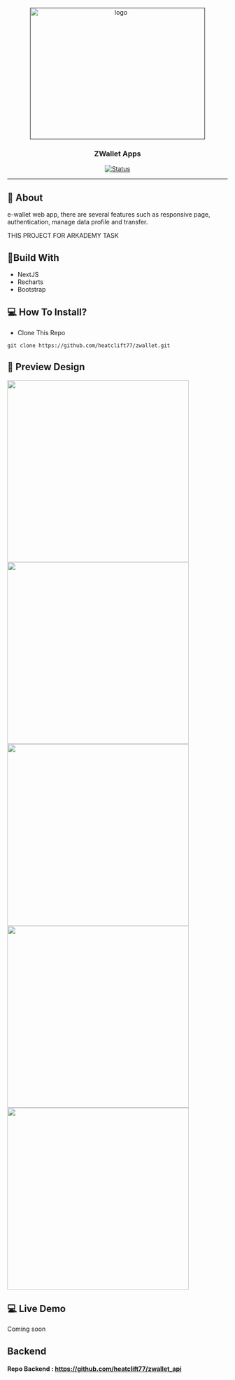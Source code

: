 <p align="center">
  <a href="" rel="noopener">
 <img width=400px height=300px src="https://i.ibb.co/PWw6SGx/image-2021-04-19-075223.png" alt="logo"></a>
</p>
<h3 align="center">ZWallet Apps</h3>
<div align="center">
  
[![Status](https://img.shields.io/website?down_color=red&down_message=Offline&up_color=green&up_message=Online&url=https%3A%2F%2Ftickitz-web.netlify.app)](https://tickitz-web.netlify.app)

</div>

---

## 🧐 About
e-wallet web app, there are several features such as responsive page, authentication, manage data profile and transfer.

THIS PROJECT FOR ARKADEMY TASK

## 🔖Build With
- NextJS
- Recharts
- Bootstrap

## 💻 How To Install?
- Clone This Repo
```
git clone https://github.com/heatclift77/zwallet.git
```
## 🔎 Preview Design <a name = "preview"></a>
<span>
    <img width="415" src="https://iili.io/BkPJUl.jpg">   
    <img width="415" src="https://iili.io/BkP2J2.jpg">   
    <img width="415" src="https://iili.io/BkPFO7.jpg">   
    <img width="415" src="https://iili.io/BkPKb9.jpg">
    <img width="415" src="https://iili.io/BgeRdN.jpg">
 </span> 
 
## 💻 Live Demo <a name = "live_demo"></a>
Coming soon

## Backend
#### Repo Backend : https://github.com/heatclift77/zwallet_api
